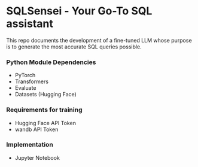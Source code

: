 # SQLSensei - Your Go-To SQL assistant

This repo documents the development of a fine-tuned LLM whose purpose is to generate the most accurate SQL queries possible.

### Python Module Dependencies
- PyTorch
- Transformers
- Evaluate
- Datasets (Hugging Face)

### Requirements for training
- Hugging Face API Token
- wandb API Token

### Implementation
- Jupyter Notebook
